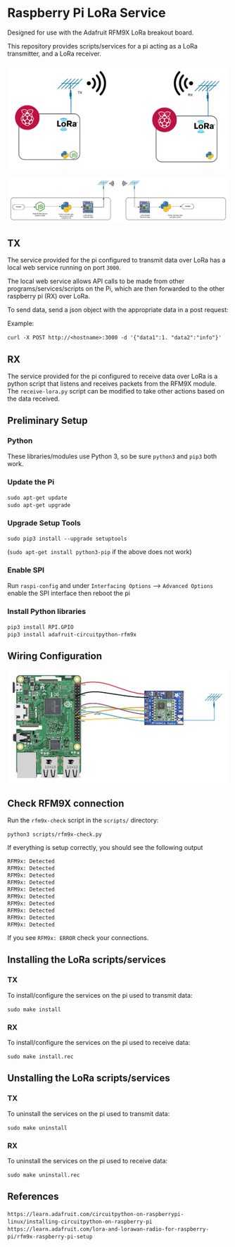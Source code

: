 # Raspberry Pi LoRa Service

Designed for use with the Adafruit RFM9X LoRa breakout board.

This repository provides scripts/services for a pi acting as a LoRa transmitter, and a LoRa receiver. 

![img/pis.png](img/pis.png)

![img/event.png](img/event.png)


## TX

The service provided for the pi configured to transmit data over LoRa has a local web service running on port `3000`. 

The local web service allows API calls to be made from other programs/services/scripts on the Pi, which are then forwarded to the other raspberry pi (RX) over LoRa.

To send data, send a json object with the appropriate data in a post request:

Example:  

  `curl -X POST http://<hostname>:3000 -d '{"data1":1. "data2":"info"}'`

## RX 

The service provided for the pi configured to receive data over LoRa is a python script that listens and receives packets from the RFM9X module. The `receive-lora.py` script can be modified to take other actions based on the data received.

## Preliminary Setup

### Python

These libraries/modules use Python 3, so be sure `python3` and `pip3` both work.

### Update the Pi

  `sudo apt-get update`  
  `sudo apt-get upgrade`  

### Upgrade Setup Tools  

  `sudo pip3 install --upgrade setuptools`

  (`sudo apt-get install python3-pip` if the above does not work)

### Enable SPI  

  Run `raspi-config` and under `Interfacing Options` --> `Advanced Options` enable the SPI interface then reboot the pi

### Install Python libraries

  `pip3 install RPI.GPIO`  
  `pip3 install adafruit-circuitpython-rfm9x`


## Wiring Configuration  

![img/circuit.png](img/circuit.png)

## Check RFM9X connection

  Run the `rfm9x-check` script in the `scripts/` directory:

  `python3 scripts/rfm9x-check.py`

  If everything is setup correctly, you should see the following output  

  ```
  RFM9x: Detected
  RFM9x: Detected
  RFM9x: Detected
  RFM9x: Detected
  RFM9x: Detected
  RFM9x: Detected
  RFM9x: Detected
  RFM9x: Detected
  RFM9x: Detected
  RFM9x: Detected
  ```

  If you see `RFM9x: ERROR` check your connections.  

## Installing the LoRa scripts/services  

### TX  

To install/configure the services on the pi used to transmit data:  

`sudo make install`  

### RX 

To install/configure the services on the pi used to receive data:  

`sudo make install.rec`

## Unstalling the LoRa scripts/services  

### TX  

To uninstall the services on the pi used to transmit data:  

`sudo make uninstall`  

### RX 

To uninstall the services on the pi used to receive data:  

`sudo make uninstall.rec`


## References  

`https://learn.adafruit.com/circuitpython-on-raspberrypi-linux/installing-circuitpython-on-raspberry-pi`
`https://learn.adafruit.com/lora-and-lorawan-radio-for-raspberry-pi/rfm9x-raspberry-pi-setup`